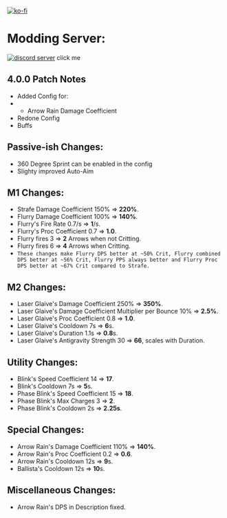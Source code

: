 [![ko-fi](https://ko-fi.com/img/githubbutton_sm.svg)](https://ko-fi.com/F1F65KGH9)
# Modding Server:
[![discord server](https://i.imgur.com/kym7QnV.png)](https://discord.gg/me7P53smzk)
click me

4.0.0 Patch Notes
-
- Added Config for:
- - Arrow Rain Damage Coefficient
- Redone Config
- Buffs

Passive-ish Changes:
-
- 360 Degree Sprint can be enabled in the config
- Slighty improved Auto-Aim

M1 Changes:
-
- Strafe Damage Coefficient 150% => **220%**.
- Flurry Damage Coefficient 100% => **140%**.
- Flurry's Fire Rate 0.7/s => **1**/s.
- Flurry's Proc Coefficient 0.7 => **1.0**.
- Flurry fires 3 => **2** Arrows when not Critting.
- Flurry fires 6 => **4** Arrows when Critting.
- ```These changes make Flurry DPS better at ~50% Crit, Flurry combined DPS better at ~56% Crit, Flurry PPS always better and Flurry Proc DPS better at ~67% Crit compared to Strafe.```

M2 Changes:
-
- Laser Glaive's Damage Coefficient 250% => **350%**.
- Laser Glaive's Damage Coefficient Multiplier per Bounce 10% => **2.5%**.
- Laser Glaive's Proc Coefficient 0.8 => **1.0**.
- Laser Glaive's Cooldown 7s => **6**s.
- Laser Glaive's Duration 1.1s => **0.8**s.
- Laser Glaive's Antigravity Strength 30 => **66**, scales with Duration.

Utility Changes:
-
- Blink's Speed Coefficient 14 => **17**.
- Blink's Cooldown 7s => **5**s.
- Phase Blink's Speed Coefficient 15 => **18**.
- Phase Blink's Max Charges 3 => **2**.
- Phase Blink's Cooldown 2s => **2.25s**.

Special Changes:
-
- Arrow Rain's Damage Coefficient 110% => **140%**.
- Arrow Rain's Proc Coefficient 0.2 => **0.6**.
- Arrow Rain's Cooldown 12s => **9**s.
- Ballista's Cooldown 12s => **10**s.

Miscellaneous Changes:
-
- Arrow Rain's DPS in Description fixed.